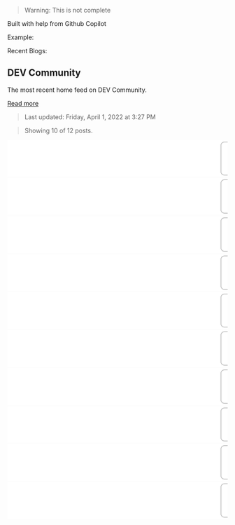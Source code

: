 > Warning: This is not complete

Built with help from Github Copilot

Example:

Recent Blogs:

<!-- blog-post-list:start -->
## DEV Community

The most recent home feed on DEV Community.

[Read more](https://dev.to)
> Last updated: Friday, April 1, 2022 at 3:27 PM

> Showing 10 of 12 posts.

[![Difference Between Web vs Hybrid vs Native Apps](https://raw.githubusercontent.com/ErrorGamer2000/github-readme-blog-post-action/main/blog-post-list-output/DEV_Community/Difference_Between_Web_vs_Hybrid_vs_Native_Apps.svg)](https://dev.to/lambdatest/difference-between-web-vs-hybrid-vs-native-apps-4oce)
[![Steak Whizard](https://raw.githubusercontent.com/ErrorGamer2000/github-readme-blog-post-action/main/blog-post-list-output/DEV_Community/Steak_Whizard.svg)](https://dev.to/michaellobman/steak-whizard-2ikb)
[![Linux Desktop: rolling releases and immutability](https://raw.githubusercontent.com/ErrorGamer2000/github-readme-blog-post-action/main/blog-post-list-output/DEV_Community/Linux_Desktop__rolling_releases_and_immutability.svg)](https://dev.to/franute/linux-desktop-rolling-releases-and-immutability-35b7)
[![JavaScript Array Methods - Filtering](https://raw.githubusercontent.com/ErrorGamer2000/github-readme-blog-post-action/main/blog-post-list-output/DEV_Community/JavaScript_Array_Methods_-_Filtering.svg)](https://dev.to/justtanwa/javascript-array-methods-filtering-1k3p)
[![Build containers without using Docker](https://raw.githubusercontent.com/ErrorGamer2000/github-readme-blog-post-action/main/blog-post-list-output/DEV_Community/Build_containers_without_using_Docker.svg)](https://dev.to/gbostoen/build-containers-without-using-docker-bk)
[![HIVE installation on WSL](https://raw.githubusercontent.com/ErrorGamer2000/github-readme-blog-post-action/main/blog-post-list-output/DEV_Community/HIVE_installation_on_WSL.svg)](https://dev.to/anujvaghani0/hive-installation-on-wls-mic)
[![Tracing with OpenTelemetry](https://raw.githubusercontent.com/ErrorGamer2000/github-readme-blog-post-action/main/blog-post-list-output/DEV_Community/Tracing_with_OpenTelemetry.svg)](https://dev.to/gbostoen/tracing-with-opentelemetry-p45)
[![6 Biggest Mistakes Technical Founders Make](https://raw.githubusercontent.com/ErrorGamer2000/github-readme-blog-post-action/main/blog-post-list-output/DEV_Community/6_Biggest_Mistakes_Technical_Founders_Make.svg)](https://dev.to/kennedyrose/6-biggest-mistakes-technical-founders-make-4f0j)
[![Live Fronteiras-PPGCA: Rafael Parizi apresenta seu artigo no JSERD](https://raw.githubusercontent.com/ErrorGamer2000/github-readme-blog-post-action/main/blog-post-list-output/DEV_Community/Live_Fronteiras-PPGCA__Rafael_Parizi_apresenta_seu_artigo_no_JSERD.svg)](https://dev.to/fronteirases/live-fronteiras-ppgca-rafael-parizi-apresenta-seu-artigo-no-jserd-5cl2)
[![Drag & Drop without Blazor](https://raw.githubusercontent.com/ErrorGamer2000/github-readme-blog-post-action/main/blog-post-list-output/DEV_Community/Drag___Drop_without_Blazor.svg)](https://dev.to/lrufenacht/drag-drop-without-blazor-6e8)


<!-- blog-post-list:end -->
